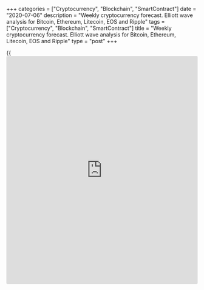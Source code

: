 +++
categories = ["Cryptocurrency", "Blockchain", "SmartContract"]
date = "2020-07-06"
description = "Weekly cryptocurrency forecast. Elliott wave analysis for Bitcoin, Ethereum, Litecoin, EOS and Ripple"
tags = ["Cryptocurrency", "Blockchain", "SmartContract"]
title = "Weekly cryptocurrency forecast. Elliott wave analysis for Bitcoin, Ethereum, Litecoin, EOS and Ripple"
type = "post"
+++

{{<iframe id="large-banner" src="https://www.bounty.group/#slide=21.0" width="100%" height="600" scrolling="no" style="border: 0px solid rgb(216, 221, 230); border-radius: 3px;">}}

July 6, 2020

July 6, 2020

Weekly Elliott wave cryptocurrency forecast and analysisRoman Onegin

## Forecast for BTCUSD, LTCUSD, ETHUSD, EOSUSD, XRPUSD pairs

###  **Elliott wave analysis for[BTCUSD][1]**

 **![LiteForex: Weekly cryptocurrency forecast. Elliott wave analysis
for Bitcoin, Ethereum, Litecoin, EOS and Ripple][2]**

The BTCUSD market is forming the corrective wave 4 of a global degree.
It is composed of the sub-waves [W]-[X]-[Y] unfolding as a double
zigzag. There is now developing the upward linking wave [X] as a double
zigzag (W)-(X)-(Y). There have completed the (W) zigzag consisting of
the sub-waves A-B-C, and the linking down wave [X] that is composed of
the sub-waves W-X-Y. There is now developing the bullish wave (Y) as a
normal zigzag A-B-C. Let us study this zigzag in more detail on the
eight-hour timeframe.

![LiteForex: Weekly cryptocurrency forecast. Elliott wave analysis for
Bitcoin, Ethereum, Litecoin, EOS and Ripple][3]

Within the upward zigzag, there is finishing the impulse wave A that is
composed of the sub-waves [1]-[2]-[3]-[4]-[5]. Presumably, the
corrective wave [4] should finish soon as a double three (w)-(x)-(y).
After a short decline, the price could turn up and start rising in the
final impulse [5]. The price should go up to a level of 10405, which is
the previous high made by wave (x).

* * *

###  **Elliott wave analysis for[ETHUSD][4]**

 **![LiteForex: Weekly cryptocurrency forecast. Elliott wave analysis
for Bitcoin, Ethereum, Litecoin, EOS and Ripple][5]**

The [daily](https://www.fintecher.org/2020/03/03/forex-trading-daily-strategy/) ETHUSD timeframe display the structure of the middle part of
the global triple zigzag currently unfolding. There is now developing
the linking wave [X] that is composed of three zigzags of a smaller
degree. They are the upward zigzag (W), the down zigzag (X), and the (Y)
zigzag that is still developing. Let us study the structure of the (Y)
wave in more detail in the eight-hour timeframe.

![LiteForex: Weekly cryptocurrency forecast. Elliott wave analysis for
Bitcoin, Ethereum, Litecoin, EOS and Ripple][6]

Within the upward zigzag A-B-C, the bullish impulse wave A has
completed, it consists of five sub-waves. There is now forming the
corrective wave B that is composed of the sub-waves [W]-[X]-[Y], it is
developing as a double three. The market is likely to continue moving
down in the [Y] towards the previous low made by the (a) impulse, it is
level 214.82. Next, when the sideways correction B completes, the price
should start rising in the new uptrend.

* * *

###  **Elliott wave analysis for[LTCUSD][7]**

 **![LiteForex: Weekly cryptocurrency forecast. Elliott wave analysis
for Bitcoin, Ethereum, Litecoin, EOS and Ripple][8]**

The LTCUSD market continues following the triple zigzag that is composed
of the sub-waves [W]-[X]-[Y]-[X]-[Z]. There is now developing the final
wave of this triple combination, it is wave [Z] that is unfolding as a
simple bear zigzag (A)-(B)-(C). Impulse (A) has completed, and there is
now developing the corrective wave (B) that may complete as a simple
zigzag. Let study the most recent section of the chart in more detail.

![LiteForex: Weekly cryptocurrency forecast. Elliott wave analysis for
Bitcoin, Ethereum, Litecoin, EOS and Ripple][9]

The upward wave A has completed as an impulse. The market has started
forming a sideways movement, the B correction that is a double three
[W]-[X]-[Y]. There is now forming the [Y] wave as a bearish double
zigzag (w)-(x)-(y). Within this zigzag, the sub-waves (w) and (x) have
completed, and the (y) zigzag, which is composed of the sub-waves a-b-c
is till developing. The b correction should finish soon. Next, the price
could start declining in the c-impulse towards the previous low made by
impulse a, level 39.08.

###  **Elliott wave analysis for[EOSUSD][10]**

 **![LiteForex: Weekly cryptocurrency forecast. Elliott wave analysis
for Bitcoin, Ethereum, Litecoin, EOS and Ripple][11]**

In the global down triple zigzag currently unfolding, there is
developing the upward linking wave [X] as a simple zigzag (A)-(B)-(C).
The impulse wave (A) has completed, and there is now developing the
corrective wave (B). Let study the structure of this wave in more detail
in the H8 hour timeframe.

![LiteForex: Weekly cryptocurrency forecast. Elliott wave analysis for
Bitcoin, Ethereum, Litecoin, EOS and Ripple][12]

The corrective wave (B) is a sideways three W-X-Y. There have complete
the first two elements of this formation, the sub-waves W and X, there
is now forming the final wave Y. Wave Y is likely to be a bearish double
zigzag [w]-[x]-[y], where the [y] wave, which is composed of the sub-
waves (a)-(b)-(c), is forming. Presumably, the (b) correction should
complete after a short rise. Next, the price should start declining in
the (c) impulse as it is outlined in the chart.

* * *

###  **Wave analysis for[XRPUSD][13]**

 **![LiteForex: Weekly cryptocurrency forecast. Elliott wave analysis
for Bitcoin, Ethereum, Litecoin, EOS and Ripple][14]**

The [daily](https://www.fintecher.org/2020/03/03/forex-trading-daily-strategy/) timeframe of the XRPUSD shows that the down wave [Y] has
completed. There is currently developing the upward linking wave [X] as
simple zigzag (A)-(B)-(C). The impulse wave (A) looks complete, the
corrective wave (B) is still developing. Let study the structure of the
(B) in more detail in the shorter timeframe.

![LiteForex: Weekly cryptocurrency forecast. Elliott wave analysis for
Bitcoin, Ethereum, Litecoin, EOS and Ripple][15]

The corrective wave (B) is composed of three major sub-waves W-X-Y.
There is now developing wave Y, namely, its final element, the [y]
zigzag. The [y] zigzag is composed of the sub-waves (a)-(b)-(c). This
zigzag should complete soon. Next, the price could start rising in the
upward impulse wave (C), as it is outlined in the chart.

* * *

P.S. Did you like my article? Share it in social networks: it will be
the best “thank you" :)

Ask me questions and comment below. I’ll be glad to answer your
questions and give necessary explanations.

 **Useful links:**

  * I recommend trying to trade with a reliable broker [here][16]. The system allows you to trade by yourself or copy successful traders from all across the globe.
  * Use my promo-code BLOG for getting deposit bonus 50% on LiteForex platform. Just enter this code in the appropriate field while [depositing][17] your trading account.
  * Telegram channel with high-quality analytics, Forex reviews, training articles, and other useful things for traders <t.me/liteforex>

## Price chart of BTCUSD in real time mode

![Weekly Elliott wave cryptocurrency forecast and analysis][18]

The content of this article reflects the author’s opinion and does not
necessarily reflect the official position of LiteForex. The material
published on this page is provided for informational purposes only and
should not be considered as the provision of investment advice for the
purposes of Directive 2004/39/EC.

Rate this article:

{{value}}

( {{count}} {{title}} )

   1. my.liteforex.com/trading/chart?symbol=BTCUSD
   2. cdn.liteforex.com/cache/uploads/blog_post/wave-analysis-crypto/06-07-2020X/BTCUSDDaily.png?w=30&s=8f83d86459749f86c62f74ba60641393
   3. cdn.liteforex.com/cache/uploads/blog_post/wave-analysis-crypto/06-07-2020X/BTCUSDH8.png?w=30&s=b45a43b527e0d03393a724fe3e0c274c
   4. my.liteforex.com/trading/chart?symbol=ETHUSD
   5. cdn.liteforex.com/cache/uploads/blog_post/wave-analysis-crypto/06-07-2020X/ETHUSDDaily.png?w=30&s=1dbbe34055febc0621decf58c018394b
   6. cdn.liteforex.com/cache/uploads/blog_post/wave-analysis-crypto/06-07-2020X/ETHUSDH8.png?w=30&s=01690846fe6aa9264a19e63303a22db7
   7. my.liteforex.com/trading/chart?symbol=LTCUSD
   8. cdn.liteforex.com/cache/uploads/blog_post/wave-analysis-crypto/06-07-2020X/LTCUSDDaily.png?w=30&s=6c8aa3d6eb2970d66892a10fc5294dcb
   9. cdn.liteforex.com/cache/uploads/blog_post/wave-analysis-crypto/06-07-2020X/LTCUSDH8.png?w=30&s=4ff1fd19eddf5b92db50047722e61f6f
   10. my.liteforex.com/trading/chart?symbol=EOSUSD
   11. cdn.liteforex.com/cache/uploads/blog_post/wave-analysis-crypto/06-07-2020X/EOSUSDDaily.png?w=30&s=38b3af1badd7ec47a904cc361fd45e70
   12. cdn.liteforex.com/cache/uploads/blog_post/wave-analysis-crypto/06-07-2020X/EOSUSDH8.png?w=30&s=8610c344595037634eeceb1ce6be961b
   13. my.liteforex.com/trading/chart?symbol=XRPUSD
   14. cdn.liteforex.com/cache/uploads/blog_post/wave-analysis-crypto/06-07-2020X/XRPUSDDaily.png?w=30&s=8223a1880d7762e76529e3149970b62e
   15. cdn.liteforex.com/cache/uploads/blog_post/wave-analysis-crypto/06-07-2020X/XRPUSDH8.png?w=30&s=13e70575d8d87ebf999c1a84f737d71e
   16. my.liteforex.com/?category=analysts-opinions&slug=weekly-elliott-wave-cryptocurrency-forecast-and-analysis-2020-07-06&openPopup=%2Fregistration%2Fpopup&utm_source=blog&utm_medium=article&utm_campaign=bonus
   17. my.liteforex.com/deposit/?category=analysts-opinions&slug=weekly-elliott-wave-cryptocurrency-forecast-and-analysis-2020-07-06&promo_code=BLOG&utm_source=blog&utm_medium=article&utm_campaign=bonus
   18. cdn.liteforex.com/cache/uploads/blog_post/wave-analysis-crypto/1-elliott-waves-weekly-forecast-for-[BTC](https://www.playgroundfx.com/blog/who-is-the-creator-of-bitcoin/)usd-ethusd-ltcusd-eosusd-xrpusd_1000x545.jpg?q=75&w=1000&s=1480cfce2406c81b57be8a77076342f1